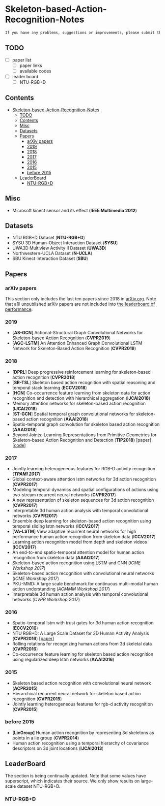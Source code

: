 # Skeleton-based-Action-Recognition-Notes

```txt
If you have any problems, suggestions or improvements, please submit the issue or PR.
```

## TODO

- [ ] paper list
  - [ ] paper links
  - [ ] available codes
- [ ] leader board
  - [ ] NTU-RGB+D
  <!-- - [ ] SYSU
  - [ ] SBU
  - [ ] N-UCLA -->

## Contents

- [Skeleton-based-Action-Recognition-Notes](#skeleton-based-action-recognition-notes)
  - [TODO](#todo)
  - [Contents](#contents)
  - [Misc](#misc)
  - [Datasets](#datasets)
  - [Papers](#papers)
    - [arXiv papers](#arxiv-papers)
    - [2019](#2019)
    - [2018](#2018)
    - [2017](#2017)
    - [2016](#2016)
    - [2015](#2015)
    - [before 2015](#before-2015)
  - [LeaderBoard](#leaderboard)
    - [NTU-RGB+D](#ntu-rgbd)

## Misc

- Microsoft kinect sensor and its effect (**IEEE Multimedia 2012**)
  
## Datasets

- NTU RGB+D Dataset (**NTU-RGB+D**)
- SYSU 3D Human-Object Interaction Dataset (**SYSU**)
- UWA3D Multiview Activity II Dataset (**UWA3D**)
- Northwestern-UCLA Dataset (**N-UCLA**)
- SBU Kinect Interaction Dataset (**SBU**)

## Papers

### arXiv papers

This section only includes the last ten papers since 2018 in [arXiv.org](arXiv.org). Note that a[ll unpublished arXiv papers are not included into [the leaderboard of performance](#LeaderBoard).

<!-- ### Survey -->

### 2019

- [**AS-GCN**] Actional-Structural Graph Convolutional Networks for Skeleton-based Action Recognition (**CVPR2019**)
- [**AGC-LSTM**] An Attention Enhanced Graph Convolutional LSTM Network for Skeleton-Based Action Recognition (**CVPR2019**)

### 2018

- [**DPRL**] Deep progressive reinforcement learning for skeleton-based action recognition (**CVPR2018**)
- [**SR-TSL**] Skeleton based action recognition with spatial reasoning and temporal stack learning (**ECCV2018**)
- [**HCN**] Co-occurrence feature learning from skeleton data for action recognition and detection with hierarchical aggregation (**IJCAI2018**)
- Memory attention networks for skeleton-based action recognition (**IJCAI2018**)
- [**ST-GCN**] Spatial temporal graph convolutional networks for skeleton-based action recognition (**AAAI2018**)
- Spatio-temporal graph convolution for skeleton based action recognition (**AAAI2018**)
- Beyond Joints: Learning Representations from Primitive Geometries for  Skeleton-based Action Recognition and Detection (**TIP2018**) [paper] [[code](https://github.com/hongsong-wang/Beyond-Joints)]

### 2017

- Jointly learning heterogeneous features for RGB-D activity recognition (***TPAMI 2017***)
- Global context-aware attention lstm networks for 3d action recognition (**CVPR2017**)
- Modeling temporal dynamics and spatial configurations of actions using two-stream recurrent neural networks (**CVPR2017**)
- A new representation of skeleton sequences for 3d action recognition (**CVPR2017**)
- Interpretable 3d human action analysis with temporal convolutional networks (**CVPR2017**)
- Ensemble deep learning for skeleton-based action recognition using temporal sliding lstm networks (**ICCV2017**)
- [**VA-LSTM**] View adaptive recurrent neural networks for high performance human action recognition from skeleton data (**ICCV2017**)
- Learning action recognition model from depth and skeleton videos (**ICCV2017**)
- An end-to-end spatio-temporal attention model for human action recognition from skeleton data (**AAAI2017**)
- Skeleton-based action recognition using LSTM and CNN (*ICME Workshop 2017*)
- Skeleton-based action recognition with convolutional neural networks (*ICME Workshop 2017*)
- PKU-MMD: A large scale benchmark for continuous multi-modal human action understanding (*ACMMM Workshop 2017*)
- Interpretable 3d human action analysis with temporal convolutional networks (*CVPR Workshop 2017*)
  
### 2016

- Spatio-temporal lstm with trust gates for 3d human action recognition (**ECCV2016**)
- NTU RGB+D: A Large Scale Dataset for 3D Human Activity Analysis (**CVPR2016**) [[paper](https://)]
- Rolling rotations for recognizing human actions from 3d skeletal data (**CVPR2016**)
- Co-occurrence feature learning for skeleton based action recognition using regularized deep lstm networks (**AAAI2016**)

### 2015

- Skeleton based action recognition with convolutional neural network (**ACPR2015**)
- Hierarchical recurrent neural network for skeleton based action recognition (**CVPR2015**)
- Jointly learning heterogeneous features for rgb-d activity recognition (**CVPR2015**)
  
### before 2015

- **[LieGroup]** Human action recognition by representing 3d skeletons as points in a lie group (**CVPR2014**)
- Human action recognition using a temporal hierarchy of covariance
descriptors on 3d joint locations (**IJCAI2013**)

## LeaderBoard

The section is being continually updated. Note that some values have superscript, which indicates their source. We only show results on large-scale dataset NTU-RGB+D.

### NTU-RGB+D
